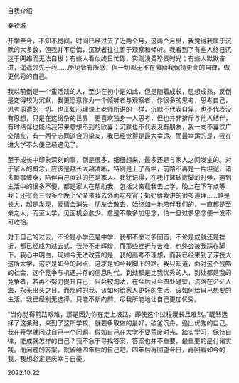 自我介绍	

秦钦城

​		开学至今，不知不觉间，时间已经过去了近两个月，这两个月里，我觉得我属于沉默的大多数，但我并不后悔，沉默者往往善于观察和倾听。我看到了有些人终日沉迷于网络而无法自拔；有些人看似终日忙碌，实则浪费珍贵时光；有些人默默奋进，遥遥领先于我……所见皆有所感，但一切都无不在激励我保持更高的自律，做更优秀的自己。

​		我以前倒是一个蛮活跃的人，至少在初中是如此，但是随着成长，思想成熟，反倒是变得较为沉默，我更愿意作为一个倾听者与观察者，作很多的思考，思考自己，思考周遭的一切。也正如心理课上老师所讲的一样，沉默不代表自卑，也不代表没有思想，只是在这纷杂的世界，更喜欢独身一人思考，但也并非排斥与他人结伴，有时结伴也能给我带来意想不到的欣喜；沉默也不代表没有朋友，我一向不喜欢广交朋友，有一两个志同道合的挚友，我已经觉得是最大幸运。而最幸运的是，我在进大学不久便已经遇见了。

​		至于成长中印象深刻的事，倒是很多，细细想来，最多还是与家人之间发生的。对于家人的概念，应该是越长大越清晰，特别是上了高中，前路不再是一片坦途，诸多琐事缠身，陪伴自己度过的还是家人。我犹记得，在我打篮球崴脚的时候，遇到生活中的很多不便，都是家人在帮助我，包括父亲载我去上学，晚上在下车点等我；还有高三很多个晚上父亲带我去外面吃夜宵；奶奶给我讲的很多道理……越是长大，越是发现，爱情会消失，朋友会散去，始终如一地陪伴我们的，一直都是至亲之人，而至大学，见面机会愈少，愈是不敢多加思念，怕一旦过多思念便一发不可收拾。

​		对于自己的过去，不论是小学还是中学，我都不愿过多回首，不论是成就还是挫折，都已经成为过去式，我带不走辉煌，而那些挫折与苦难，也终会被我踩在脚下。我心中明白，现如今无法改变的是，我的高考不理想，而我已经来到了深技大这所大学，这才是如今的起点，这才是如今我脚下的路。我只知道，面对这个残酷的社会，这个竞争与机遇并存的信息时代，到处都是比我优秀的人，到处都是我的竞争者，若再不努力提升自己，只会被淘汰，在今后只会四处碰壁，流落在茫茫人海，永无出头之日。而那时的我，该如何给家人更好的生活，该如何给自己想要的生活。我已经别无选择，只能不断向前，尽我所能地让自己更加优秀。

​		“当你觉得前路艰难，那是因为你在走上坡路，即使这个过程漫长且难熬。”既然选择了这条路，来到了这所学校，就要争取做的最好，破釜沉舟，逼出优秀的自己。我在开学就问过自己一个问题，假如自己在大学不要荒废时光，踏实学习，保持自律，能成就怎样的自己？我不急于寻找答案，答案也并不重要，最重要的是付诸实践。而问题的答案，就留给四年后的自己吧。四年后再回望今日，再回看如今的我，我想必定是庆幸与自豪。

2022.10.22